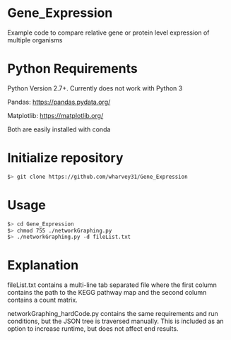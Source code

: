 # Gene_Expression

Example code to compare relative gene or protein level expression of multiple organisms

# Python Requirements

Python Version 2.7+. Currently does not work with Python 3

Pandas: https://pandas.pydata.org/

Matplotlib: https://matplotlib.org/

Both are easily installed with conda

# Initialize repository

   ```bash 
   $> git clone https://github.com/wharvey31/Gene_Expression
   ```
   
# Usage

   ```bash
   $> cd Gene_Expression
   $> chmod 755 ./networkGraphing.py
   $> ./networkGraphing.py -d fileList.txt
   ```
   
# Explanation

fileList.txt contains a multi-line tab separated file where the first column contains the path to the KEGG pathway map and the second column contains a count matrix.

networkGraphing_hardCode.py contains the same requirements and run conditions, but the JSON tree is traversed manually. This is included as an option to increase runtime, but does not affect end results.
